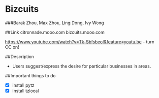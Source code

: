 Bizcuits 
========
###Barak Zhou, Max Zhou, Ling Dong, Ivy Wong

##Link
citronnade.mooo.com
bizcuits.mooo.com

https://www.youtube.com/watch?v=Tk-SbfsbeoI&feature=youtu.be - turn CC on!

##Description
- Users suggest/express the desire for particular businesses in areas.

##Important things to do
- [x] install pytz
- [x] install tzlocal
